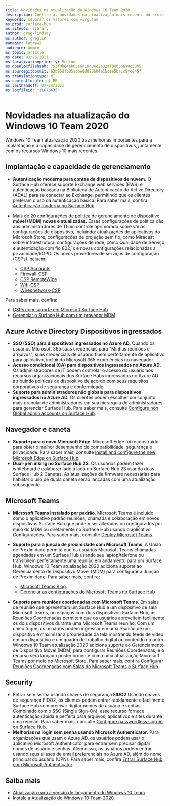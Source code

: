 ```yaml
---
title: Novidades na atualização do Windows 10 Team 2020
description: Confira as novidades na atualização mais recente do sistema operacional Surface Hub, Windows 10 Team 2020 Update.
keywords: separar os valores com vírgulas
ms.prod: surface-hub
ms.sitesec: library
author: greg-lindsay
ms.author: greglin
manager: laurawi
audience: Admin
ms.topic: article
ms.date: 03/25/2021
ms.localizationpriority: Medium
ms.openlocfilehash: 753f0b64eb05e6d18d0ec2e32af8e0566a8c50b5
ms.sourcegitcommit: 62b85dfb85abbe0d880b04e1bcee5bacc9fc045f
ms.translationtype: MT
ms.contentlocale: pt-BR
ms.lasthandoff: 07/24/2021
ms.locfileid: "11676635"
---
```

# <a name="whats-new-in-windows-10-team-2020-update"></a>Novidades na atualização do Windows 10 Team 2020

Windows 10 Team atualização 2020 traz melhorias importantes para a implantação e a capacidade de gerenciamento de dispositivos, juntamente com os recursos Windows 10 mais recentes.

##  <a name="deployment-and-manageability"></a>Implantação e capacidade de gerenciamento

- **Autenticação moderna para contas de dispositivos de nuvem.** O Surface Hub oferece suporte Exchange web services (EWS) e autenticação baseada na Biblioteca de Autenticação do Active Directory (ADAL) para se conectar ao Exchange, permitindo que os clientes preteram o uso da autenticação básica. Para saber mais, confira [Autenticação moderna no Surface Hub](surface-hub-modern-auth.md).
- Mais de 20 configurações de política de gerenciamento de dispositivo **móvel (MDM) novas e atualizadas.**  Essas configurações de política dão aos administradores de TI um controle aprimorado sobre várias configurações de dispositivo, incluindo: atualizações de aplicativos do Microsoft Store, configurações de projeção sem fio, como Miracast sobre infraestrutura, configurações de rede, como Qualidade de Serviço e autenticação com fio 802,1x e novas configurações relacionadas à privacidade/RGPD. Os novos provedores de serviços de configuração (CSPs) incluem: 

  - [CSP Accounts](/windows/client-management/mdm/accounts-csp) 
  - [Firewall-CSP](/windows/client-management/mdm/firewall-csp) 
  - [CSP RemoteWipe](/windows/client-management/mdm/remotewipe-csp) 
  - [Wifi-CSP](/windows/client-management/mdm/wifi-csp) 
  - [Wirednetwork-CSP](/windows/client-management/mdm/wirednetwork-csp) 

Para saber mais, confira: 
- [CSPs com suporte em Microsoft Surface Hub](/windows/client-management/mdm/configuration-service-provider-reference#surfacehubcspsupport)
- [Gerenciar o Surface Hub com um provedor MDM](manage-settings-with-mdm-for-surface-hub.md)


##  <a name="azure-active-directory-joined-devices"></a>Azure Active Directory Dispositivos ingressados

- **SSO (SSO) para dispositivos ingressados no Azure AD.** Quando os usuários Microsoft 365 suas credenciais para "Minhas reuniões e arquivos", suas credenciais de usuário fluem perfeitamente de aplicativo para aplicativo, incluindo Microsoft 365 experiências no navegador.
- **Acesso condicional (CA) para dispositivos ingressados no Azure AD.** Os administradores de IT podem controlar o acesso do usuário aos recursos organizacionais dos Surface Hubs ingressados no Azure AD atribuindo políticas de dispositivo de acordo com seus requisitos corporativos de segurança e conformidade.
- **Suporte para administradores não globais para dispositivos ingressados no Azure AD.** Os clientes podem escolher um conjunto mais granular de administradores em sua hierarquia de administradores para gerenciar Surface Hub. Para saber mais, consulte [Configure non Global admin accounts on Surface Hub](surface-hub-2s-nonglobal-admin.md).


## <a name="browser-and-pen"></a>Navegador e caneta

- **Suporte para o novo Microsoft Edge**. Microsoft Edge foi reconstruído para obter o melhor desempenho de compatibilidade, segurança e privacidade. Para saber mais, consulte [Install and configure the new Microsoft Edge on Surface Hub](surface-hub-install-chromium-edge.md).
- **Dual-pen inking no Surface Hub 2S**.   Os usuários podem fazer whiteboard e colaborar lado a lado no Surface Hub 2S usando duas Surface Hub 2 Canetas. As atualizações de firmware necessárias para habilitar o uso de dupla caneta serão lançadas com uma atualização subsequente.

## <a name="microsoft-teams"></a>Microsoft Teams  

- **Microsoft Teams instalado por padrão**.        Microsoft Teams é incluído como o aplicativo padrão reuniões, chamada e colaboração em novos dispositivos Surface Hub que podem ser alterados ou configurados por meio do MDM ou diretamente no Surface Hub usando o aplicativo Configurações. Para saber mais, consulte [Deploy Microsoft Teams](/MicrosoftTeams/teams-surface-hub).
- **Suporte para a junção de proximidade com Microsoft Teams**.  A União de Proximidade permite que os usuários Microsoft Teams chamadas agendadas em um Surface Hub usando seu laptop/telefone ou transibilem perfeitamente uma reunião em andamento para um Surface Hub. Windows 10 Team atualização 2020 adiciona suporte ao Gerenciamento de Dispositivo Móvel (MDM) para configurar a Junção de Proximidade. Para saber mais, confira: 

  - [Microsoft Teams Blog](https://techcommunity.microsoft.com/t5/microsoft-teams-blog/microsoft-teams-devices-for-shared-spaces-july-and-august-update/ba-p/1604833). 
  - [Gerenciar as configurações do Microsoft Teams no Surface Hub](/MicrosoftTeams/rooms/surface-hub-manage-config)

- **Suporte para reuniões coordenadas com Microsoft Teams**. Em salas de reunião que apresentam um Surface Hub e um dispositivo de sala Microsoft Teams, ou espaços com dois dispositivos Surface Hub, as Reuniões Coordenadas permitem que os usuários aproveitem facilmente os dois dispositivos durante uma Microsoft Teams reunião. Com um único toque, os usuários podem ingressar em uma reunião de um dispositivo e maximizar a propriedade da tela mostrando feeds de vídeo em um dispositivo e um quadro de trabalho digital ou conteúdo no outro. Windows 10 Team atualização 2020 adiciona suporte ao Gerenciamento de Dispositivo Móvel (MDM) para configurar Reuniões Coordenadas, e o recurso será lançado posteriormente como uma atualização Microsoft Teams por meio do Microsoft Store. Para saber mais, confira [Configurar Reuniões Coordenadas com Salas do Microsoft Teams e Surface Hub](/MicrosoftTeams/rooms/coordinated-meetings).

## <a name="security"></a>Security

- Entrar sem senha usando chaves de segurança **FIDO2**     Usando chaves de segurança FIDO2, os clientes podem entrar rapidamente e facilmente Surface Hub sem precisar digitar nomes de usuário e senhas. Combinado com o SSO (Single Sign-On), esse recurso fornece autenticação rápida e perfeita para arquivos, aplicativos e sites durante uma reunião. Para saber mais, consulte [Configure passwordless sign-in on Surface Hub](surface-hub-2s-phone-authenticate.md).
- **Melhorias na login sem senha usando Microsoft Authenticator**.  Para organizações que usam o Azure AD, os usuários podem usar o aplicativo Microsoft Authenticator para entrar sem precisar digitar nomes de usuário e senhas. Além disso, os usuários podem entrar usando seus aliases de email preferenciais no Azure AD, além do nome principal do usuário (UPN). Para saber mais, confira [Entrar Surface Hub com Microsoft Authenticator](surface-hub-authenticator-app.md).


## <a name="learn-more"></a>Saiba mais

- [Atualização para a versão de lançamento do Windows 10 Team](https://techcommunity.microsoft.com/t5/surface-it-pro-blog/update-to-the-windows-10-team-rollout/ba-p/1669655)
- [Instale a Atualização do Windows 10 Team 2020](surface-hub-2020-update.md)  
 
